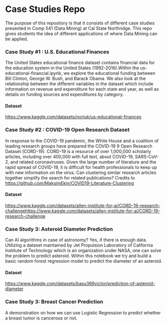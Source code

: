 # Case Studies Repo

The purpose of this repository is that it consists of different case 
studies presented in Comp 541 (Data Mining) at Cal State Northridge. This repo gives students 
the idea of different applications of where Data Mining can be applied. 


### Case Study #1 : U.S. Educational Finances
The United States educational finance dataset
contains financial data for the education system
in the United States (1992-2016).Within the us-educational-financial.ipynb, 
we explore the educational funding between Bill Clinton, George  W. Bush, 
and Barack Obama. We also look at the relationship between 
the different variables in the dataset which include information on 
revenue and expenditure for each state and year, 
as well as details on funding sources
 and expenditures by category.
 
 #### Dataset 
 https://www.kaggle.com/datasets/noriuk/us-educational-finances

### Case Study #2 : COVID-19 Open Research Dataset 
In response to the COVID-19 pandemic, the White House and a coalition of leading research groups have prepared the COVID-19 9 Open Research Dataset 
(CORD-19). CORD-19 is a resource of over 1,000,000 scholarly articles, including over 400,000 with full text, about COVID-19, SARS-CoV-2, and related coronaviruses. Given the large number of literature and the rapid spread of COVID-19, it is difficult for health professionals to keep up with new information on the virus. Can clustering similar research articles together simplify the search for related publications? Credits to https://github.com/MaksimEkin/COVID19-Literature-Clustering

#### Dataset 
https://www.kaggle.com/datasets/allen-institute-for-ai/CORD-19-research-challengehttps://www.kaggle.com/datasets/allen-institute-for-ai/CORD-19-research-challenge

### Case Study 3: Asteroid Diameter Prediction
Can AI algorithms in case of astronomy? Yes, if there is enough data. Utilizing a dataset 
maintained by Jet Propulsion Laboratory of California Institute of Technology which is an organization 
under NASA, one can solve the problem to predict asteroid. Within this notebook we try and build a basic
random forest regression model to predict the diameter of an asteroid. 

#### Dataset 
https://www.kaggle.com/datasets/basu369victor/prediction-of-asteroid-diameter




### Case Study 3: Breast Cancer Prediction
A demonstration on how we can use Logistic Regression to predict whether a breast tumor is cancerous or not. 
